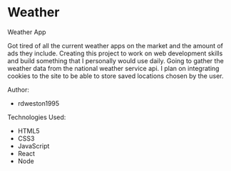 # Weather
Weather App

Got tired of all the current weather apps on the market and the amount of ads they include. Creating this project to work on web development skills and build something that I personally would use daily. Going to gather the weather data from the national weather service api. I plan on integrating cookies to the site to be able to store saved locations chosen by the user. 

Author:
* rdweston1995

Technologies Used:
* HTML5
* CSS3
* JavaScript
* React
* Node
